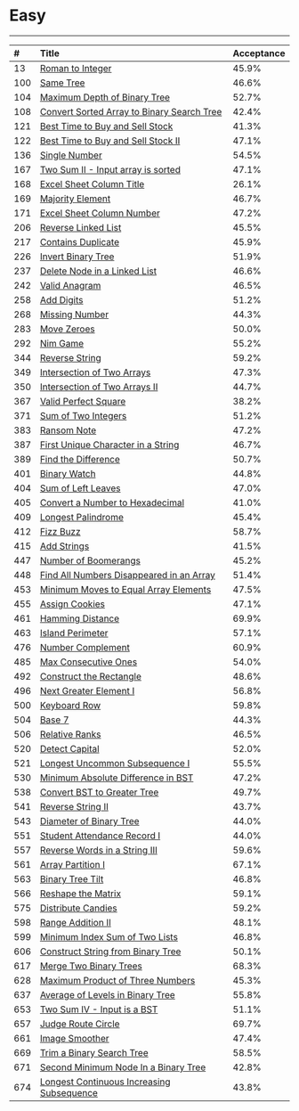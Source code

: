# **Easy**

---

| \# | Title | Acceptance |
| :--- | :--- | :--- |
| 13 | [Roman to Integer](/easy/13.md) | 45.9% |
| 100 | [Same Tree](/easy/100.md) | 46.6% |
| 104 | [Maximum Depth of Binary Tree](/easy/104.md) | 52.7% |
| 108 | [Convert Sorted Array to Binary Search Tree](/easy/108.md) | 42.4% |
| 121 | [Best Time to Buy and Sell Stock](/easy/121.md) | 41.3% |
| 122 | [Best Time to Buy and Sell Stock II](/easy/122.md) | 47.1% |
| 136 | [Single Number](/easy/136.md) | 54.5% |
| 167 | [Two Sum II - Input array is sorted](/easy/167.md) | 47.1% |
| 168 | [Excel Sheet Column Title](/easy/168.md) | 26.1% |
| 169 | [Majority Element](/easy/169.md) | 46.7% |
| 171 | [Excel Sheet Column Number](/easy/171.md) | 47.2% |
| 206 | [Reverse Linked List](/easy/206.md) | 45.5% |
| 217 | [Contains Duplicate](/easy/217.md) | 45.9% |
| 226 | [Invert Binary Tree](/easy/226.md) | 51.9% |
| 237 | [Delete Node in a Linked List](/easy/237.md) | 46.6% |
| 242 | [Valid Anagram](/easy/242.md) | 46.5% |
| 258 | [Add Digits](/easy/258.md) | 51.2% |
| 268 | [Missing Number](/easy/268.md) | 44.3% |
| 283 | [Move Zeroes](/easy/283.md) | 50.0% |
| 292 | [Nim Game](/easy/292.md) | 55.2% |
| 344 | [Reverse String](/easy/344.md) | 59.2% |
| 349 | [Intersection of Two Arrays](/easy/349.md) | 47.3% |
| 350 | [Intersection of Two Arrays II](/easy/350.md) | 44.7% |
| 367 | [Valid Perfect Square](/easy/367.md) | 38.2% |
| 371 | [Sum of Two Integers](/easy/371.md) | 51.2% |
| 383 | [Ransom Note](/easy/383.md) | 47.2% |
| 387 | [First Unique Character in a String](/easy/387.md) | 46.7% |
| 389 | [Find the Difference](/easy/389.md) | 50.7% |
| 401 | [Binary Watch](/easy/401.md) | 44.8% |
| 404 | [Sum of Left Leaves](/easy/404.md) | 47.0% |
| 405 | [Convert a Number to Hexadecimal](/easy/405.md) | 41.0% |
| 409 | [Longest Palindrome](/easy/409.md) | 45.4% |
| 412 | [Fizz Buzz](/easy/412.md) | 58.7% |
| 415 | [Add Strings](/easy/415.md) | 41.5% |
| 447 | [Number of Boomerangs](/easy/447.md) | 45.2% |
| 448 | [Find All Numbers Disappeared in an Array](/easy/448.md) | 51.4% |
| 453 | [Minimum Moves to Equal Array Elements](/easy/453.md) | 47.5% |
| 455 | [Assign Cookies](/easy/455.md) | 47.1% |
| 461 | [Hamming Distance](/easy/461.md) | 69.9% |
| 463 | [Island Perimeter](/easy/463.md) | 57.1% |
| 476 | [Number Complement](/easy/476.md) | 60.9% |
| 485 | [Max Consecutive Ones](/easy/485.md) | 54.0% |
| 492 | [Construct the Rectangle](/easy/492.md) | 48.6% |
| 496 | [Next Greater Element I](/easy/496.md) | 56.8% |
| 500 | [Keyboard Row](/easy/500.md) | 59.8% |
| 504 | [Base 7](/easy/504.md) | 44.3% |
| 506 | [Relative Ranks](/easy/506.md) | 46.5% |
| 520 | [Detect Capital](/easy/520.md) | 52.0% |
| 521 | [Longest Uncommon Subsequence I](/easy/521.md) | 55.5% |
| 530 | [Minimum Absolute Difference in BST](/easy/530.md) | 47.2% |
| 538 | [Convert BST to Greater Tree](/easy/538.md) | 49.7% |
| 541 | [Reverse String II](/easy/541.md) | 43.7% |
| 543 | [Diameter of Binary Tree](/easy/543.md) | 44.0% |
| 551 | [Student Attendance Record I](/easy/551.md) | 44.0% |
| 557 | [Reverse Words in a String III](/easy/557.md) | 59.6% |
| 561 | [Array Partition I](/easy/561.md) | 67.1% |
| 563 | [Binary Tree Tilt](/easy/563.md) | 46.8% |
| 566 | [Reshape the Matrix](/easy/566.md) | 59.1% |
| 575 | [Distribute Candies](/easy/575.md) | 59.2% |
| 598 | [Range Addition II](/easy/598.md) | 48.1% |
| 599 | [Minimum Index Sum of Two Lists](/easy/599.md) | 46.8% |
| 606 | [Construct String from Binary Tree](/easy/606.md) | 50.1% |
| 617 | [Merge Two Binary Trees](/easy/617.md) | 68.3% |
| 628 | [Maximum Product of Three Numbers](/easy/628.md) | 45.3% |
| 637 | [Average of Levels in Binary Tree](/easy/637.md) | 55.8% |
| 653 | [Two Sum IV - Input is a BST](/easy/653.md) | 51.1% |
| 657 | [Judge Route Circle](/easy/657.md) | 69.7% |
| 661 | [Image Smoother](/easy/661.md) | 47.4% |
| 669 | [Trim a Binary Search Tree](/easy/669.md) | 58.5% |
| 671 | [Second Minimum Node In a Binary Tree](/easy/671.md) | 42.8% |
| 674 | [Longest Continuous Increasing Subsequence](/easy/674.md) | 43.8% |



